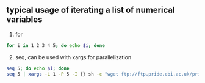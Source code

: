 ## typical usage of iterating a list of numerical variables

1. for

```bash
for i in 1 2 3 4 5; do echo $i; done
```

2. seq, can be used with xargs for parallelization

```bash
seq 5; do echo $i; done
seq 5 | xargs -L 1 -P 5 -I {} sh -c "wget ftp://ftp.pride.ebi.ac.uk/pride/data/archive/2021/08/PXD022949/NCI_3784Mel_Epitope_Rep{}.raw"
```


